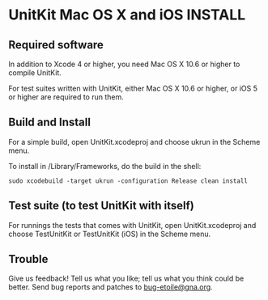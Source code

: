 UnitKit Mac OS X and iOS INSTALL
================================

Required software
-----------------

In addition to Xcode 4 or higher, you need Mac OS X 10.6 or higher to compile 
UnitKit.

For test suites written with UnitKit, either Mac OS X 10.6 or higher, or iOS 5 
or higher are required to run them.


Build and Install
-----------------

For a simple build, open UnitKit.xcodeproj and choose ukrun in the Scheme menu.

To install in /Library/Frameworks, do the build in the shell: 

	sudo xcodebuild -target ukrun -configuration Release clean install


Test suite (to test UnitKit with itself)
----------------------------------------

For runnings the tests that comes with UnitKit, open UnitKit.xcodeproj and 
choose TestUnitKit or TestUnitKit (iOS) in the Scheme menu.


Trouble
-------

Give us feedback! Tell us what you like; tell us what you think
could be better. Send bug reports and patches to <bug-etoile@gna.org>.
